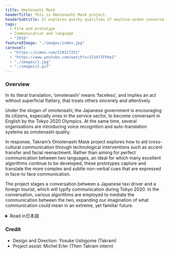```yaml
---
title: Omotenashi Mask
headerTitle: This is Omotenashi Mask project.
headerSubtitle: It explores quirky qualities of machine-aided conversation.
tags:
  - Film and prototype
  - Communication and language
  - "2016"
featuredImage: "./images/index.jpg"
carousel:
  - "https://vimeo.com/219317251"
  - "https://www.youtube.com/watch?v=3lU47IFPAoI"
  - "./images/1.jpg"
  - "./images/2.gif"
---
```


### Overview

In its literal translation, ‘omotenashi’ means ‘faceless’, and implies an act without superficial flattery, that treats others sincerely and attentively.

Under the slogan of omotenashi, the Japanese government is encouraging its citizens, especially ones in the service sector, to become conversant in English by the Tokyo 2020 Olympics. At the same time, several organisations are introducing voice recognition and auto-translation systems as omotenashi quality.

In response, Takram’s Omotenashi Mask project explores how to aid cross-cultural communication through technological interventions such as accent transfer and facial reenactment. Rather than aiming for perfect communication between two languages, an ideal for which many excellent algorithms continue to be developed, these prototypes capture and translate the more complex and subtle non-verbal cues that are expressed in face-to face communication.

The project stages a conversation between a Japanese taxi driver and a foreign tourist, which will typify communication during Tokyo 2020. In the conversation, various algorithms are employed to mediate the communication between the two, expanding our imagination of what communication could mean in an extreme, yet familiar future.

<div class="ja">
<details>
<summary>Read in日本語</summary>
このテキストは日本語。English is interestingと日本語は併記されてもダイジョブ。
</details>
</div>

### Credit

* Design and Direction: Yosuke Ushigome (Takram)
* Project assist: Michel Erler (Then Takram intern)
